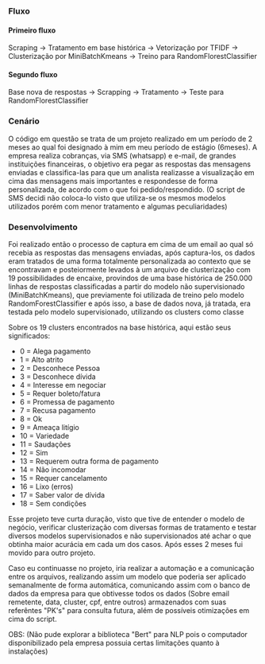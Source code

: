 ### Fluxo
#### Primeiro fluxo
Scraping -> Tratamento em base histórica -> Vetorização por TFIDF -> Clusterização por MiniBatchKmeans -> Treino para RandomFlorestClassifier
#### Segundo fluxo
Base nova de respostas -> Scrapping -> Tratamento -> Teste para RandomFlorestClassifier 
### Cenário
O código em questão se trata de um projeto realizado em um período de 2 meses ao qual foi designado à mim em meu período de estágio (6meses). A empresa realiza cobranças, via SMS (whatsapp) e e-mail, de grandes instituições financeiras, o objetivo era pegar as respostas das mensagens enviadas e classifica-las para que um analista realizasse a visualização em cima das mensagens mais importantes e respondesse de forma personalizada, de acordo com o que foi pedido/respondido. (O script de SMS decidi não coloca-lo visto que utiliza-se os mesmos modelos utilizados porém com menor tratamento e algumas peculiaridades)

### Desenvolvimento
Foi realizado então o processo de captura em cima de um email ao qual só recebia as respostas das mensagens enviadas, após captura-los, os dados eram tratados de uma forma totalmente personalizada ao contexto que se encontravam e posteiormente levados à um arquivo de clusterização com 19 possibilidades de encaixe, provindos de uma base histórica de 250.000 linhas de respostas classificadas a partir do modelo não supervisionado (MiniBatchKmeans), que previamente foi utilizada de treino pelo modelo RandomForestClassifier e após isso, a base de dados nova, já tratada, era testada pelo modelo supervisionado, utilizando os clusters como classe

Sobre os 19 clusters encontrados na base histórica, aqui estão seus significados:
- 0 = Alega pagamento
- 1 = Alto atrito
- 2 = Desconhece Pessoa
- 3 = Desconhece dívida
- 4 = Interesse em negociar
- 5 = Requer boleto/fatura
- 6 = Promessa de pagamento
- 7 = Recusa pagamento
- 8 = Ok
- 9 = Ameaça litígio
- 10 = Variedade
- 11 = Saudações
- 12 = Sim
- 13 = Requerem outra forma de pagamento
- 14 = Não incomodar
- 15 = Requer cancelamento
- 16 = Lixo (erros)
- 17 = Saber valor de dívida
- 18 = Sem condições

Esse projeto teve curta duração, visto que tive de entender o modelo de negócio, verificar clusterização com diversas formas de tratamento e testar diversos modelos supervisionados e não supervisionados até achar o que obtinha maior acurácia em cada um dos casos. Após esses 2 meses fui movido para outro projeto. 

Caso eu continuasse no projeto, iria realizar a automação e a comunicação entre os arquivos, realizando assim um modelo que poderia ser aplicado semanalmente de forma automática, comunicando assim com o banco de dados da empresa para que obtivesse todos os dados (Sobre email remetente, data, cluster, cpf, entre outros) armazenados com suas referêntes "PK's" para consulta futura, além de possíveis otimizações em cima do script.

OBS: (Não pude explorar a biblioteca "Bert" para NLP pois o computador disponibilizado pela empresa possuia certas limitações quanto à instalações)
